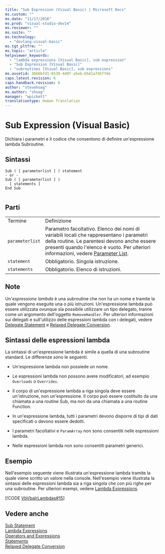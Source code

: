 ```yaml
---
title: "Sub Expression (Visual Basic) | Microsoft Docs"
ms.custom: ""
ms.date: "11/17/2016"
ms.prod: "visual-studio-dev14"
ms.reviewer: ""
ms.suite: ""
ms.technology: 
  - "devlang-visual-basic"
ms.tgt_pltfrm: ""
ms.topic: "article"
helpviewer_keywords: 
  - "lambda expressions [Visual Basic], sub expression"
  - "Sub Expression [Visual Basic]"
  - "subroutines [Visual Basic], sub expressions"
ms.assetid: 36b6bfd1-6539-4d8f-a5eb-6541a745ffde
caps.latest.revision: 6
caps.handback.revision: 6
author: "stevehoag"
ms.author: "shoag"
manager: "wpickett"
translationtype: Human Translation
---
```

# Sub Expression (Visual Basic)
Dichiara i parametri e il codice che consentono di definire un'espressione lambda Subroutine.  
  
## Sintassi  
  
```  
Sub ( [ parameterlist ] ) statement  
- or -  
Sub ( [ parameterlist ] )  
  [ statements ]  
End Sub  
  
```  
  
## Parti  
  
|||  
|-|-|  
|Termine|Definizione|  
|`parameterlist`|Parametro facoltativo.  Elenco dei nomi di variabili locali che rappresentano i parametri della routine.  Le parentesi devono anche essere presenti quando l'elenco è vuoto.  Per ulteriori informazioni, vedere [Parameter List](../../../visual-basic/language-reference/statements/parameter-list.md).|  
|`statement`|Obbligatorio.  Singola istruzione.|  
|`statements`|Obbligatorio.  Elenco di istruzioni.|  
  
## Note  
 Un'*espressione lambda* è una subroutine che non ha un nome e tramite la quale vengono eseguite una o più istruzioni.  Un'espressione lambda può essere utilizzata ovunque sia possibile utilizzare un tipo delegato, tranne come un argomento dell'oggetto `RemoveHandler`.  Per ulteriori informazioni sui delegati e sull'utilizzo delle espressioni lambda con i delegati, vedere [Delegate Statement](../../../visual-basic/language-reference/statements/delegate-statement.md) e [Relaxed Delegate Conversion](../../../visual-basic/programming-guide/language-features/delegates/relaxed-delegate-conversion.md).  
  
## Sintassi delle espressioni lambda  
 La sintassi di un'espressione lambda è simile a quella di una subroutine standard.  Le differenze sono le seguenti.  
  
-   Un'espressione lambda non possiede un nome.  
  
-   Le espressioni lambda non possono avere modificatori, ad esempio `Overloads` o `Overrides`.  
  
-   Il corpo di un'espressione lambda a riga singola deve essere un'istruzione, non un'espressione.  Il corpo può essere costituito da una chiamata a una routine Sub, ma non da una chiamata a una routine Function.  
  
-   In un'espressione lambda, tutti i parametri devono disporre di tipi di dati specificati o devono essere dedotti.  
  
-   I parametri facoltativi e `ParamArray` non sono consentiti nelle espressioni lambda.  
  
-   Nelle espressioni lambda non sono consentiti parametri generici.  
  
## Esempio  
 Nell'esempio seguente viene illustrata un'espressione lambda tramite la quale viene scritto un valore nella console.  Nell'esempio viene illustrata la sintassi delle espressioni lambda sia a riga singola che con più righe per una subroutine.  Per ulteriori esempi, vedere [Lambda Expressions](../../../visual-basic/programming-guide/language-features/procedures/lambda-expressions.md).  
  
 [!CODE [VbVbalrLambdas#15](../CodeSnippet/VS_Snippets_VBCSharp/VbVbalrLambdas#15)]  
  
## Vedere anche  
 [Sub Statement](../../../visual-basic/language-reference/statements/sub-statement.md)   
 [Lambda Expressions](../../../visual-basic/programming-guide/language-features/procedures/lambda-expressions.md)   
 [Operators and Expressions](../../../visual-basic/programming-guide/language-features/operators-and-expressions/index.md)   
 [Statements](../../../visual-basic/programming-guide/language-features/statements.md)   
 [Relaxed Delegate Conversion](../../../visual-basic/programming-guide/language-features/delegates/relaxed-delegate-conversion.md)